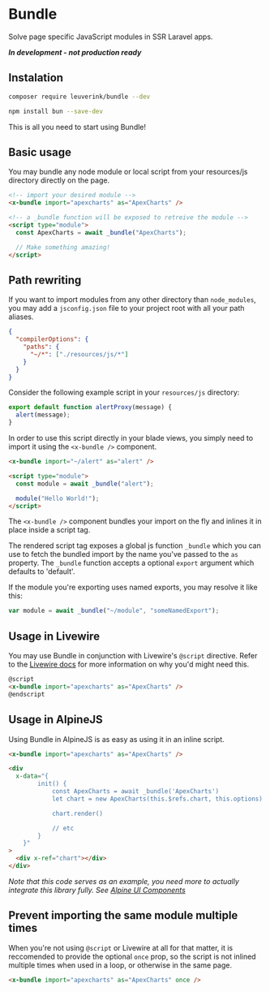 # Bundle

Solve page specific JavaScript modules in SSR Laravel apps.

***In development - not production ready***

## Instalation

```bash
composer require leuverink/bundle --dev
```

```bash
npm install bun --save-dev
```

This is all you need to start using Bundle!

## Basic usage

You may bundle any node module or local script from your resources/js directory directly on the page.

```html
<!-- import your desired module -->
<x-bundle import="apexcharts" as="ApexCharts" />

<!-- a _bundle function will be exposed to retreive the module -->
<script type="module">
  const ApexCharts = await _bundle("ApexCharts");

  // Make something amazing!
</script>
```

## Path rewriting

If you want to import modules from any other directory than `node_modules`, you may add a `jsconfig.json` file to your project root with all your path aliases.

```json
{
  "compilerOptions": {
    "paths": {
      "~/*": ["./resources/js/*"]
    }
  }
}
```

Consider the following example script in your `resources/js` directory:

```javascript
export default function alertProxy(message) {
  alert(message);
}
```

In order to use this script directly in your blade views, you simply need to import it using the `<x-bundle />` component.

```html
<x-bundle import="~/alert" as="alert" />

<script type="module">
  const module = await _bundle("alert");

  module("Hello World!");
</script>
```

The `<x-bundle />` component bundles your import on the fly and inlines it in place inside a script tag.

The rendered script tag exposes a global js function `_bundle` which you can use to fetch the bundled import by the name you've passed to the `as` property. The `_bundle` function accepts a optional `export` argument which defaults to 'default'.

If the module you're exporting uses named exports, you may resolve it like this:

```js
var module = await _bundle("~/module", "someNamedExport");
```

## Usage in Livewire

You may use Bundle in conjunction with Livewire's `@script` directive. Refer to the [Livewire docs](https://livewire.laravel.com/docs/javascript#using-javascript-in-livewire-components) for more information on why you'd might need this.

```html
@script
<x-bundle import="apexcharts" as="ApexCharts" />
@endscript
```

## Usage in AlpineJS

Using Bundle in AlpineJS is as easy as using it in an inline script.

```html
<x-bundle import="apexcharts" as="ApexCharts" />

<div
  x-data="{
        init() {
            const ApexCharts = await _bundle('ApexCharts')
            let chart = new ApexCharts(this.$refs.chart, this.options)

            chart.render()

            // etc
        }
    }"
>
  <div x-ref="chart"></div>
</div>
```

_Note that this code serves as an example, you need more to actually integrate this library fully. See [Alpine UI Components](https://alpinejs.dev/component/choices)_

## Prevent importing the same module multiple times

When you're not using `@script` or Livewire at all for that matter, it is reccomended to provide the optional `once` prop, so the script is not inlined multiple times when used in a loop, or otherwise in the same page.

```html
<x-bundle import="apexcharts" as="ApexCharts" once />
```

